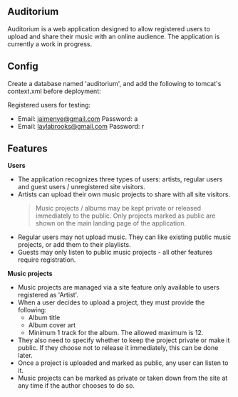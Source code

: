 ## Auditorium

Auditorium is a web application designed to allow registered users to upload and share their music with an online audience.
The application is currently a work in progress.

## Config

Create a database named 'auditorium', and add the following to tomcat's context.xml before deployment:
<Resource name="jdbc/auditorium"
          type="javax.sql.DataSource"
          username="postgres"
          password="admin"
          driverClassName="org.postgresql.Driver"
          url="jdbc:postgresql://localhost:5432/auditorium"
          closeMethod="close"/>

Registered users for testing:
- Email: jaimenye@gmail.com Password: a
- Email: laylabrooks@gmail.com Password: r

## Features
**Users**
- The application recognizes three types of users: artists, regular users and guest users / unregistered site visitors.
- Artists can upload their own music projects to share with all site visitors.
  > Music projects / albums may be kept private or released immediately to the public. Only projects marked as public are shown on the main landing page of the application.
- Regular users may not upload music. They can like existing public music projects, or add them to their playlists.
- Guests may only listen to public music projects - all other features require registration.

**Music projects**
- Music projects are managed via a site feature only available to users registered as 'Artist'.
-  When a user decides to upload a project, they must provide the following:
	- Album title
	- Album cover art
	- Minimum 1 track for the album. The allowed maximum is 12.
- They also need to specify whether to keep the project private or make it public. If they choose not to release it immediately, this can be done later.
- Once a project is uploaded and marked as public, any user can listen to it.
- Music projects can be marked as private or taken down from the site at any time if the author chooses to do so.
